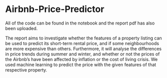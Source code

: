 # Airbnb-Price-Predictor

All of the code can be found in the notebook and the report pdf has also been uploaded.

The report aims to investigate whether the features of a property listing can be used to predict its short-term
rental price, and if some neighbourhoods are more expensive than others. Furthermore, it will analyse
the differences in price trends during summer and winter, and whether or not the prices of the Airbnb’s
have been affected by inflation or the cost of living crisis. We used machine learning to predict the price
with the given features of that respective property. 
